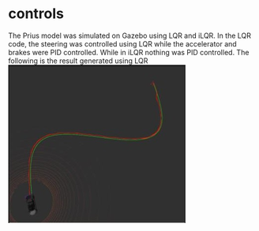 # controls

The Prius model was simulated on Gazebo using LQR and iLQR. In the LQR code, the steering was controlled using LQR while the accelerator and brakes
were PID controlled. While in iLQR nothing was PID controlled. The following is the result generated using LQR\
![alt text](https://github.com/Dey-Coded/controls/blob/master/LQR.jpg?raw=true)
